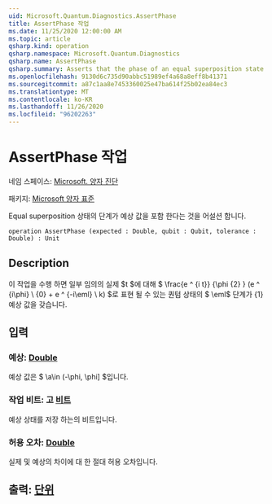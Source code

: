 ```yaml
---
uid: Microsoft.Quantum.Diagnostics.AssertPhase
title: AssertPhase 작업
ms.date: 11/25/2020 12:00:00 AM
ms.topic: article
qsharp.kind: operation
qsharp.namespace: Microsoft.Quantum.Diagnostics
qsharp.name: AssertPhase
qsharp.summary: Asserts that the phase of an equal superposition state has the expected value.
ms.openlocfilehash: 9130d6c735d90abbc51989ef4a68a8eff8b41371
ms.sourcegitcommit: a87c1aa8e7453360025e47ba614f25b02ea84ec3
ms.translationtype: MT
ms.contentlocale: ko-KR
ms.lasthandoff: 11/26/2020
ms.locfileid: "96202263"
---
```

# <a name="assertphase-operation"></a>AssertPhase 작업

네임 스페이스: [Microsoft. 양자 진단](xref:Microsoft.Quantum.Diagnostics)

패키지: [Microsoft 양자 표준](https://nuget.org/packages/Microsoft.Quantum.Standard)


Equal superposition 상태의 단계가 예상 값을 포함 한다는 것을 어설션 합니다.

```qsharp
operation AssertPhase (expected : Double, qubit : Qubit, tolerance : Double) : Unit
```


## <a name="description"></a>Description

이 작업을 수행 하면 일부 임의의 실제 $t $에 대해 $ \frac{e ^ {i t}} {\phi {2} } (e ^ {i\phi} \ {0} + e ^ {-i\eml} \ k) $로 표현 될 수 있는 퀀텀 상태의 $ \eml$ 단계가 {1} 예상 값을 갖습니다.

## <a name="input"></a>입력

### <a name="expected--double"></a>예상: [Double](xref:microsoft.quantum.lang-ref.double)

예상 값은 $ \\a\in (-\phi, \phi] $입니다.


### <a name="qubit--qubit"></a>작업 비트: 고 [비트](xref:microsoft.quantum.lang-ref.qubit)

예상 상태를 저장 하는의 비트입니다.


### <a name="tolerance--double"></a>허용 오차: [Double](xref:microsoft.quantum.lang-ref.double)

실제 및 예상의 차이에 대 한 절대 허용 오차입니다.



## <a name="output--unit"></a>출력: [단위](xref:microsoft.quantum.lang-ref.unit)


